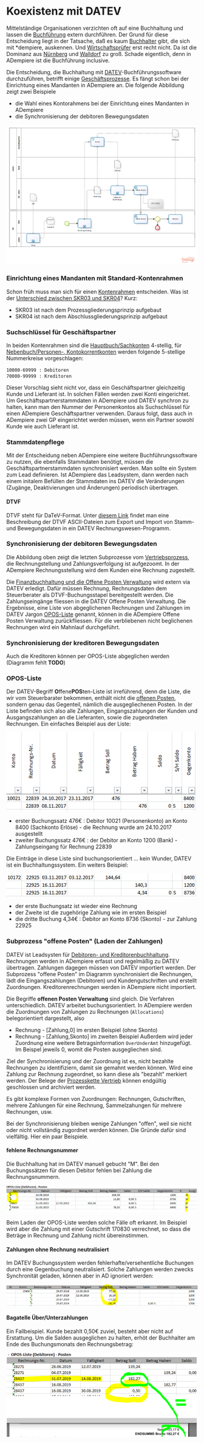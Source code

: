 # Koexistenz mit DATEV

Mittelständige Organisationen verzichten oft auf eine Buchhaltung und lassen die [Buchführung](2.8-acc.md) extern durchführen. 
Der Grund für diese Entscheidung liegt in der Tatsache, daß es kaum [Buchhalter](https://de.wikipedia.org/wiki/Buchhalter) gibt, die sich mit *dempiere, auskennen. Und [Wirtschaftsprüfer](https://de.wikipedia.org/wiki/Wirtschaftspr%C3%BCfer) erst recht nicht. Da ist die Dominanz aus [Nürnberg](https://de.wikipedia.org/wiki/DATEV) und [Walldorf](https://de.wikipedia.org/wiki/SAP) zu groß. Schade eigentlich, denn in ADempiere ist die Buchführung inclusive.

Die Entscheidung, die Buchhaltung mit [DATEV](https://de.wikipedia.org/wiki/DATEV)-Buchführungssoftware durchzuführen, betrifft einige [Geschäftsprozesse](2.de-menu.md). Es fängt schon bei der Einrichtung eines Mandanten in ADempiere an. Die folgende Abbildung zeigt zwei Beispiele

* die Wahl eines Kontorahmens bei der Einrichtung eines Mandanten in ADempiere
* die Synchronisierung der debitoren Bewegungsdaten 

![](../.gitbook/assets/ad+datev.PNG)

### Einrichtung eines Mandanten mit Standard-Kontenrahmen

Schon früh muss man sich für einen [Kontenrahmen](https://de.wikipedia.org/wiki/Kontenrahmen#Kontenklassenbeispiele) entscheiden. Was ist der [Unterschied zwischen SKR03 und SKR04](https://www.teialehrbuch.de/Kostenlose-Kurse/Rechnungswesen-mit-Beispielen-aus-Lexware-und-DATEV/11.5.2-Die-Kontenrahmen.html)? Kurz:

* SKR03 ist nach dem Prozessgliederungsprinzip aufgebaut
* SKR04 ist nach dem Abschlussgliederungsprinzip aufgebaut

### Suchschlüssel für Geschäftspartner

In beiden Kontenrahmen sind die [Hauptbuch/Sachkonten](https://de.wikipedia.org/wiki/Sachkonto) 4-stellig, für [Nebenbuch/Personen-, Kontokorrentkonten](http://wirtschaftslexikon.gabler.de/Archiv/10929/personenkonten-v7.html) werden folgende 5-stellige Nummerkreise vorgeschlagen:

    10000-69999 : Debitoren
    70000-99999 : Kreditoren

Dieser Vorschlag sieht nicht vor, dass ein Geschäftspartner gleichzeitig Kunde und Lieferant ist. In solchen Fällen werden zwei Konti eingerichtet.
Um Geschäftspartnerstammdaten in ADempiere und DATEV synchron zu halten, kann man den Nummer der Personenkontos als Suchschlüssel für einen ADempiere Geschäftspartner verwenden. Daraus folgt, dass auch in ADempiere zwei GP eingerichtet werden müssen, wenn ein Partner sowohl Kunde wie auch Lieferant ist.

### Stammdatenpflege

Mit der Entscheidung neben ADempiere eine weitere Buchführungssoftware zu nutzen, die ebenfalls Stammdaten benötigt, müssen die Geschäftspartnerstammdaten synchronisiert werden. Man sollte ein System zum Lead definieren. Ist ADempiere das Leadsystem, dann werden nach einem initalem Befüllen der Stammdaten ins DATEV die Veränderungen (Zugänge, Deaktivierungen und Änderungen) periodisch übertragen.

#### DTVF

DTVF steht für DaTeV-Format. Unter [diesem Link](https://www.datev.de/dnlexom/client/app/index.html#/document/1036228) findet man eine Beschreibung der DTVF ASCII-Dateien zum Export und Import von Stamm- und Bewegungsdaten in ein DATEV Rechnungswesen-Programm.

### Synchronisierung der debitoren Bewegungsdaten 

Die Abbildung oben zeigt die letzten Subprozesse vom [Vertriebsprozess](2.de-menu.md), die Rechnungstellung und Zahlungsverfolgung ist aufgezoomt. In der ADempiere Rechnungsstellung wird dem Kunden eine Rechnung zugestellt. 

Die [Finanzbuchhaltung und die Offene Posten Verwaltung](https://de.wikipedia.org/wiki/Debitorenbuchhaltung) wird extern via DATEV erledigt. Dafür müssen Rechnung, Rechnungsdaten dem Steuerberater als DTVF-Buchungsstapel bereitgestellt werden. Die Zahlungseingänge fliessen in die DATEV Offene Posten Verwaltung. Die Ergebnisse, eine Liste von abgeglichenen Rechnungen und Zahlungen im DATEV Jargon [OPOS-Liste](https://www.datev.de/dnlexom/client/app/index.html#/document/9211669) genannt, können in die ADempiere Offene Posten Verwaltung zurückfliessen. Für die verbliebenen nicht beglichenen Rechnungen wird ein Mahnlauf durchgeführt.

### Synchronisierung der kreditoren Bewegungsdaten 

Auch die Kreditoren können per OPOS-Liste abgeglichen werden (Diagramm fehlt **TODO**)

### OPOS-Liste

Der DATEV-Begriff **O**ffene**POS**ten-Liste ist irreführend, denn die Liste, die wir vom Steuerbarater bekommen, enthält nicht die [offenen Posten](https://de.wikipedia.org/wiki/Offener_Posten), sondern genau das Gegenteil, nämlich die ausgegliechenen Posten.
In der Liste befinden sich also alle Zahlungen, Eingangszahlungen der Kunden und Ausgangszahlungen an die Lieferanten, sowie die zugeordneten Rechnungen. Ein einfaches Beispiel aus der Liste:

![](../.gitbook/assets/opos-1.PNG) 

* erster Buchungssatz 476€ : Debitor 10021 (Personenkonto) an Konto 8400 (Sachkonto Erlöse) - die Rechnung wurde am 24.10.2017 ausgestellt
* zweiter Buchungssatz 476€ : der Debitor an Konto 1200 (Bank) - Zahlungseingang für Rechnung 22839


Die Einträge in diese Liste sind buchungsorientiert ... kein Wunder, DATEV ist ein Buchhaltungssystem. Ein weiters Beispiel:

![](../.gitbook/assets/opos-2.PNG) 

* der erste Buchungsatz ist wieder eine Rechnung
* der Zweite ist die zugehörige Zahlung wie im ersten Beispiel
* die dritte Buchung 4,34€ : Debitor an Konto 8736 (Skonto) - zur Zahlung 22925

###  Subprozess "offene Posten" (Laden der Zahlungen)

DATEV ist Leadsysten für [Debitoren- und Kreditorenbuchhaltung](../usr/2.8-acc.md#finanzbuchhaltung). Rechnungen werden in ADempiere erfasst und regelmäßig zu DATEV übertragen. Zahlungen dagegen müssen von DATEV importiert werden. Der Subprozess "offene Posten" im Diagramm synchronisiert die Rechnungen, lädt die Eingangszahlungen (Debitoren) und Kundengutschriften und erstellt Zuordnungen. Kreditorenrechnungen werden in ADempiere nicht importiert.

Die Begriffe **offenen Posten Verwaltung** sind gleich. Die Verfahren unterschiedlich. DATEV arbeitet buchungsorientiert.
In ADempiere werden die Zuordnungen von Zahlungen zu Rechnungen (``Allocations``) belegorientiert dargestellt, also
* Rechnung - [Zahlung,0] im ersten Beispiel (ohne Skonto)
* Rechnung - [Zahlung,Skonto] im zweiten Beispiel
Außerdem wird jeder Zuordnung eine weitere Betragsinformation ``OverUnderAmt``  hinzugefügt. Im Beispel jeweils 0, womit die Posten ausgegliechen sind.

Ziel der Synchronisierung und der Zuordnung ist es, nicht bezahlte Rechnungen zu identifiziern, damit sie gemahnt werden können. Wird eine Zahlung zur Rechnung zugeordnet, so kann diese als "bezahlt" merkiert werden. Der Belege der [Prozesskette Vertrieb](../usr/2.3-sales) können endgültig geschlossen und archiviert werden.

Es gibt komplexe Formen von Zuordnungen: Rechnungen, Gutschriften, mehrere Zahlungen für eine Rechnung, Sammelzahungen für mehrere Rechnungen, usw.

Bei der Synchronisierung bleiben wenige Zahlungen "offen", weil sie nicht oder nicht vollständig zugordnet werden können. Die Gründe dafür sind vielfältig. Hier ein paar Beispiele.

#### fehlene Rechnungsnummer

Die Buchhaltung hat im DATEV manuell gebucht "M". Bei den Buchungssätzen für diesen Debitor fehlen bei Zahlung die Rechnungsnummern.

![](../.gitbook/assets/OPOS-fehlende-RENr.PNG) 

Beim Laden der OPOS-Liste werden solche Fälle oft erkannt. Im Beispiel wird aber die Zahlung mit einer Gutschrift 170830 verrechnet, so dass die Beträge in Rechnung und Zahlung nicht übereinstimmen.

#### Zahlungen ohne Rechnung neutralisiert
 
Im DATEV Buchungssystem werden fehlerhafte/versehentliche Buchungen durch eine Gegenbuchung neutralisiert. Solche Zahlungen werden zwecks Synchronität geladen, können aber in AD ignoriert werden:

![](../.gitbook/assets/OPOS-Zahlung-0-Summe.PNG) 

#### Bagatelle Über/Unterzahlungen

Ein Fallbeispiel. Kunde bezahlt 0,50€ zuviel, besteht aber nicht auf Erstattung. Um die Salden ausgeglichen zu halten, erhöt der Buchhalter am Ende des Buchungsmonats den Rechnungsbetrag:

![](../.gitbook/assets/OPOS-OverUnderAmt.PNG) 
